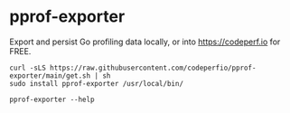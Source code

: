# pprof-exporter
Export and persist Go profiling data locally, or into https://codeperf.io for FREE.


    curl -sLS https://raw.githubusercontent.com/codeperfio/pprof-exporter/main/get.sh | sh
    sudo install pprof-exporter /usr/local/bin/

    pprof-exporter --help
